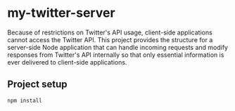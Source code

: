 # my-twitter-server

Because of restrictions on Twitter's API usage, client-side applications cannot access the Twitter API. This project
provides the structure for a server-side Node application that can handle incoming requests and modify responses
from Twitter's API internally so that only essential information is ever delivered to client-side applications.

## Project setup
```
npm install
```
